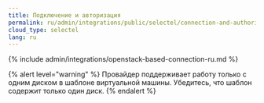 ```yaml
---
title: Подключение и авторизация
permalink: ru/admin/integrations/public/selectel/сonnection-and-authorization.html
cloud_type: selectel
lang: ru
---
```


{% include admin/integrations/openstack-based-connection-ru.md %}

{% alert level="warning" %}
Провайдер поддерживает работу только с одним диском в шаблоне виртуальной машины. Убедитесь, что шаблон содержит только один диск.
{% endalert %}

